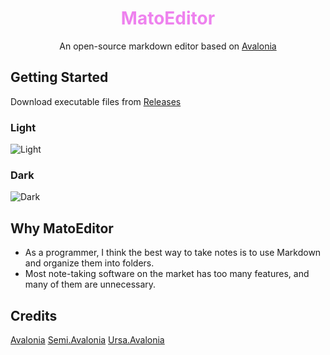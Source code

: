 <div  align="center">
    <h1 style="color: violet">MatoEditor</h1>
    <p>An open-source markdown editor based on <a href="https://github.com/AvaloniaUI/Avalonia">Avalonia</a></p>
</div>

## Getting Started

Download executable files from [Releases](https://github.com/CoolCoolTomato/MatoEditor/releases)

### Light

![Light](https://github.com/user-attachments/assets/dd297db8-7e83-4157-ba40-b2961c66439f)

### Dark

![Dark](https://github.com/user-attachments/assets/793919cf-1488-4ea5-8034-43b3f1adc719)

## Why MatoEditor

- As a programmer, I think the best way to take notes is to use Markdown and organize them into folders.
- Most note-taking software on the market has too many features, and many of them are unnecessary.

## Credits

[Avalonia](https://github.com/AvaloniaUI/Avalonia)
[Semi.Avalonia](https://github.com/irihitech/Semi.Avalonia)
[Ursa.Avalonia](https://github.com/irihitech/Ursa.Avalonia)
